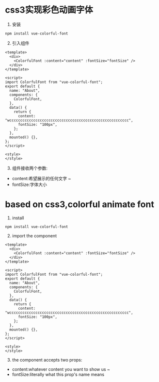 # css3实现彩色动画字体
1. 安装
``` 
npm install vue-colorful-font
```
2. 引入组件
```
<template>
  <div>
    <ColorfulFont :content="content" :fontSize="fontSize" />
  </div>
</template>

<script>
import ColorfulFont from "vue-colorful-font";
export default {
  name: "About",
  components: {
    ColorfulFont,
  },
  data() {
    return {
      content: "wccccccccccccccccccccccccccccccccccccccccccccccccccccccc",
      fontSize: "100px",
    };
  },
  mounted() {},
};
</script>

<style>
</style>
```
3. 组件接收两个参数:
* content:希望展示的任何文字 ~
* fontSize:字体大小



# based on css3,colorful animate font
1. install
``` 
npm install vue-colorful-font
```
2. import the component
```
<template>
  <div>
    <ColorfulFont :content="content" :fontSize="fontSize" />
  </div>
</template>

<script>
import ColorfulFont from "vue-colorful-font";
export default {
  name: "About",
  components: {
    ColorfulFont,
  },
  data() {
    return {
      content: "wccccccccccccccccccccccccccccccccccccccccccccccccccccccc",
      fontSize: "100px",
    };
  },
  mounted() {},
};
</script>

<style>
</style>
```
3. the component accepts two props:
* content:whatever content you want to show us ~
* fontSize:literally what this prop's name means
